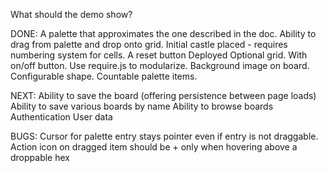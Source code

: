 What should the demo show?

DONE:
	A palette that approximates the one described in the doc. 
	Ability to drag from palette and drop onto grid.
	Initial castle placed - requires numbering system for cells.
	A reset button
	Deployed
	Optional grid.  With on/off button.
	Use require.js to modularize.
	Background image on board.
	Configurable shape.
	Countable palette items.

NEXT:
	Ability to save the board (offering persistence between page loads)
	Ability to save various boards by name
        Ability to browse boards
        Authentication
        User data

BUGS:
    Cursor for palette entry stays pointer even if entry is not draggable.
    Action icon on dragged item should be + only when hovering above a droppable hex
